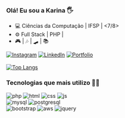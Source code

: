 ### Olá! Eu sou a Karina 🖐

- 💻 Ciências da Computação | IFSP | <7/8>
- ⚙️ Full Stack | PHP |
- 🎮 | 🎶 | 🛹 | 📚

[![Instagram](https://img.shields.io/badge/Instagram-E4405F?style=for-the-badge&logo=instagram&logoColor=white)](https://instagram.com/karinovisk02)
[![LinkedIn](https://img.shields.io/badge/LinkedIn-0077B5?style=for-the-badge&logo=linkedin&logoColor=white)]()
[![Portfolio](https://img.shields.io/badge/website-000000?style=for-the-badge&logo=About.me&logoColor=white)]()
<br><br>
[![Top Langs](https://github-readme-stats.vercel.app/api/top-langs/?username=KarinaGante&layout=compact)](https://github.com/anuraghazra/github-readme-stats)
<br>

### Tecnologias que mais utilizo 👩‍💻

<div>
  <img alt="php" src="https://img.shields.io/badge/PHP-777BB4?style=for-the-badge&logo=php&logoColor=white">
  <img alt="html" src="https://img.shields.io/badge/HTML5-E34F26?style=for-the-badge&logo=html5&logoColor=white">
  <img alt="css" src="https://img.shields.io/badge/CSS3-1572B6?style=for-the-badge&logo=css3&logoColor=white">
  <img alt="js" src="https://img.shields.io/badge/JavaScript-F7DF1E?style=for-the-badge&logo=javascript&logoColor=black">
</div>
<div>
  <img alt="mysql" src="https://img.shields.io/badge/MySQL-00000F?style=for-the-badge&logo=mysql&logoColor=white">
  <img alt="postgresql" src="https://img.shields.io/badge/PostgreSQL-316192?style=for-the-badge&logo=postgresql&logoColor=white">
</div>
<div>
  <img alt="bootstrap" src="https://img.shields.io/badge/Bootstrap-563D7C?style=for-the-badge&logo=bootstrap&logoColor=white">
  <img alt="aws" src="https://img.shields.io/badge/Amazon_AWS-232F3E?style=for-the-badge&logo=amazon-aws&logoColor=white">
  <img alt="jquery" src="https://img.shields.io/badge/jQuery-0769AD?style=for-the-badge&logo=jquery&logoColor=white">
</div>
